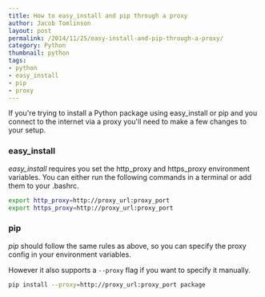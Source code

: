 ```yaml
---
title: How to easy_install and pip through a proxy
author: Jacob Tomlinson
layout: post
permalink: /2014/11/25/easy-install-and-pip-through-a-proxy/
category: Python
thumbnail: python
tags:
- python
- easy_install
- pip
- proxy
---
```


If you're trying to install a Python package using easy_install or pip and you
connect to the internet via a proxy you'll need to make a few changes to your
setup.

### easy_install

_easy_install_ requires you set the http_proxy and https_proxy environment
variables. You can either run the following commands in a terminal or add them
to your .bashrc.

```bash
export http_proxy=http://proxy_url:proxy_port
export https_proxy=http://proxy_url:proxy_port
```

### pip

_pip_ should follow the same rules as above, so you can specify the proxy config
in your environment variables.

However it also supports a `--proxy` flag if you want to specify it manually.

```bash
pip install --proxy=http://proxy_url:proxy_port package
```
